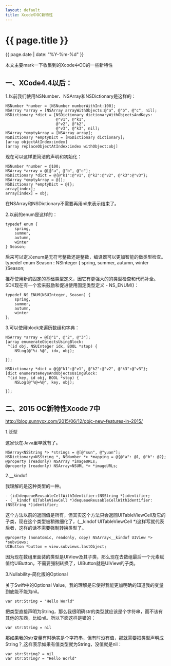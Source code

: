 ```yaml
---
layout: default
title: Xcode中OC新特性
---
```

{{ page.title }}
=============
{{ page.date | date: "%Y-%m-%d" }}

本文主要mark一下收集到的Xcode中OC的一些新特性

一、XCode4.4以后：
-------------

1.以前我们使用NSNumber、NSArray和NSDictionary是这样的：

	NSNumber *number = [NSNumber numberWithInt:100];
    NSArray *array = [NSArray arrayWithObjects:@"a", @"b", @"c", nil];
    NSDictionary *dict = [NSDictionary dictionaryWithObjectsAndKeys:
                          @"v1", @"k1",
                          @"v2", @"k2",
                          @"v3", @"k3", nil];
    NSArray *emptyArray = [NSArray array];
    NSDictionary *emptyDict = [NSDictionary dictionary];
    [array objectAtIndex:index] 
    [array replaceObjectAtIndex:index withObject:obj]

现在可以这样更简洁的声明和初始化：
    
	NSNumber *number = @100;
    NSArray *array = @[@"a", @"b", @"c"];
    NSDictionary *dict = @{@"k1":@"v1", @"k2":@"v2", @"k3":@"v3"};
    NSArray *emptyArray = @[];
    NSDictionary *emptyDict = @{};
    array[index];
    array[index] = obj;

在NSArray和NSDictionary不需要再用nil来表示结束了。

2.以前的enum是这样的：

	typedef enum {
	    spring,
	    summer,
	    autumn,
	    winter
	} Season;

后来可以定义enum是无符号整数还是整数，编译器可以更加智能的做类型检查。
	typedef enum Season : NSInteger {
	    spring,
	    summer,
	    autumn,
	    winter
	}Season;

推荐使用新的固定的基础类型定义，因它有更强大的的类型检查和代码补全。 SDK现在有一个宏来鼓励和促进使用固定类型定义 - NS_ENUM()：

	typedef NS_ENUM(NSUInteger, Season) {
        spring,
	    summer,
	    autumn,
	    winter
	};

3.可以使用block来遍历数组和字典：

	NSArray *array = @[@"1", @"2", @"3"];
    [array enumerateObjectsUsingBlock:
     ^(id obj, NSUInteger idx, BOOL *stop) {
        NSLog(@"%i-%@", idx, obj);
         
    }];

    NSDictionary *dict = @{@"k1":@"v1", @"k2":@"v2", @"k3":@"v3"};
    [dict enumerateKeysAndObjectsUsingBlock:
     ^(id key, id obj, BOOL *stop) {
        NSLog(@"%@=%@", key, obj);

    }];

二、2015 OC新特性Xcode 7中 
-------------

http://blog.sunnyxx.com/2015/06/12/objc-new-features-in-2015/

1.泛型

这家伙在Java里早就有了。

	NSArray<NSString *> *strings = @[@"sun", @"yuan"];
	NSDictionary<NSString *, NSNumber *> *mapping = @{@"a": @1, @"b": @2};
	@property (readonly) NSArray *imageURLs;
	@property (readonly) NSArray<NSURL *> *imageURLs;

2.__kindof

我理解的是这种类型的一种。

	- (id)dequeueReusableCellWithIdentifier:(NSString *)identifier;
	- (__kindof UITableViewCell *)dequeueReusableCellWithIdentifier:(NSString *)identifier;

这个方法以前的返回值是所有，但其实这个方法只会返回UITableViewCell及它的子类，现在这个类型被稍微细化了，(__kindof UITableViewCell *)这样写就代表后者，这样的话不需要强制转换类型了。

	
	@property (nonatomic, readonly, copy) NSArray<__kindof UIView *> *subviews;
    UIButton *button = view.subviews.lastObject;

因为现在数组里面装的类型是UIView及其子类，那么现在去数组最后一个元素赋值给UIButton，不需要强制转换了，UIButton就是UIView的子类。

3.Nullability-简化版的Optional

关于Swift中的Optional Value，我的理解是它使得我能更加明确的知道我的变量到底能不能为nil。

	var str:String = "Hello World"

把类型直接声明为String，那么我很明确str的类型就应该是个字符串，而不该有其他的东西，比如nil。所以下面这样是错的：

	var str:String = nil

那如果我的str变量有时确实是个字符串，但有时没有值，那就需要把类型声明成String？,这样表示如果有值类型就为String，没值就是nil：

	var str:String? = nil
	var str:String? = "Hello World"



